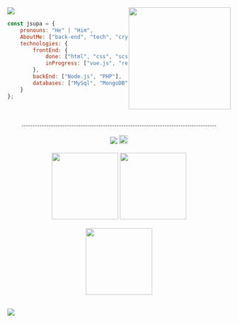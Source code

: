 
<img src="https://creepy-corp.eu/pika-bg.png">
<img align='right' src="https://creepy-corp.eu/pika.gif" width="230">
<br>

```js
const jsupa = {
    pronouns: "He" | "Him",
    AboutMe: ["back-end", "tech", "crypto", "web"],
    technologies: {
        frontEnd: {
            done: ["html", "css", "scss", "javascript", "jquery"],
            inProgress: ["vue.js", "react"],
        },
        backEnd: ["Node.js", "PHP"],
        databases: ["MySql", "MongoDB"],
    }
};
  ```
  <br>
  <p align="center">
  .............................................................................................................<br><br>
  <img src="https://visitor-badge.glitch.me/badge?page_id=jsupa.jsupa"> <a href='https://ko-fi.com/Y8Y246Y0V' target='_blank'><img src="https://img.shields.io/badge/buy%20me%20a%20coffee-donate-yellow.svg" alt="Buy Me A Coffee donate button" height="20px"/></a>
  <br><br>
  <img src="https://github-readme-stats.vercel.app/api/top-langs?username=jsupa&theme=dark&layout=compact" height="150">
  <img src="https://github-readme-stats.vercel.app/api?username=jsupa&show_icons=true&theme=dark" height="150"><br><br>
  <img src="https://github-readme-stats.vercel.app/api/wakatime?username=jsupa&theme=dark" height="150">
  </p><br>
  <img src="https://creepy-corp.eu/pika-bg-bottom.png">
